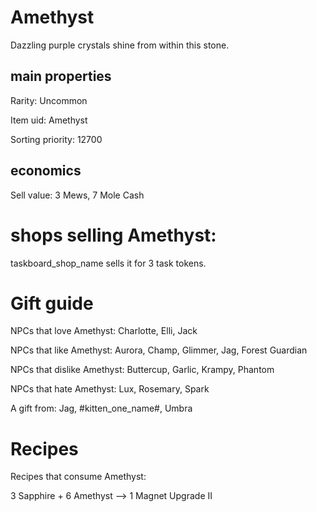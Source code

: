 # Amethyst

Dazzling purple crystals shine from within this stone.

## main properties

Rarity: Uncommon

Item uid: Amethyst

Sorting priority: 12700

## economics

Sell value: 3 Mews, 7 Mole Cash

# shops selling Amethyst:

taskboard_shop_name sells it for 3 task tokens.

# Gift guide

NPCs that love Amethyst: Charlotte, Elli, Jack

NPCs that like Amethyst: Aurora, Champ, Glimmer, Jag, Forest Guardian

NPCs that dislike Amethyst: Buttercup, Garlic, Krampy, Phantom

NPCs that hate Amethyst: Lux, Rosemary, Spark

A gift from: Jag, #kitten_one_name#, Umbra

# Recipes

Recipes that consume Amethyst:

3 Sapphire + 6 Amethyst --> 1 Magnet Upgrade II